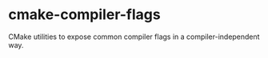 # cmake-compiler-flags
CMake utilities to expose common compiler flags in a compiler-independent way.
